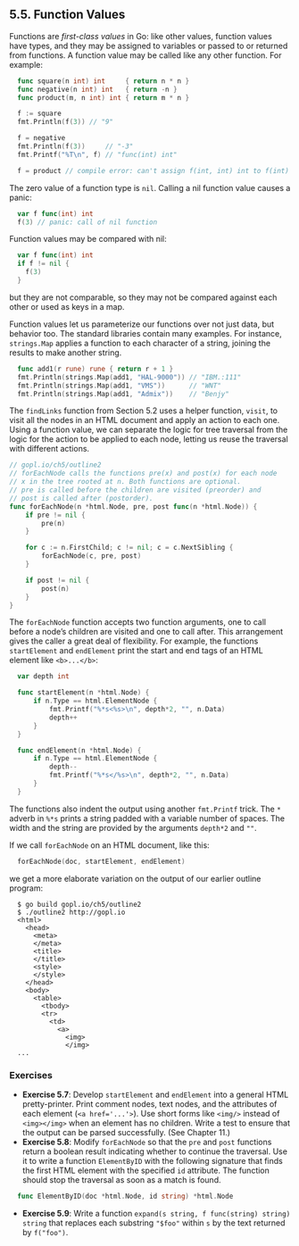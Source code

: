 ## 5.5. Function Values 

Functions are *first-class values* in Go: like other values, function values have types, and they may be assigned to variables or passed to or returned from functions. A function value may be called like any other function. For example:
```go
  func square(n int) int     { return n * n }
  func negative(n int) int   { return -n }
  func product(m, n int) int { return m * n }

  f := square
  fmt.Println(f(3)) // "9"

  f = negative
  fmt.Println(f(3))     // "-3"
  fmt.Printf("%T\n", f) // "func(int) int"

  f = product // compile error: can't assign f(int, int) int to f(int) int
```
The zero value of a function type is `nil`. Calling a nil function value causes a panic:
```go
  var f func(int) int
  f(3) // panic: call of nil function
```
Function values may be compared with nil:
```go
  var f func(int) int
  if f != nil {
    f(3)
  }
```
but they are not comparable, so they may not be compared against each other or used as keys in a map.

Function values let us parameterize our functions over not just data, but behavior too. The standard libraries contain many examples. For instance, `strings.Map` applies a function to each character of a string, joining the results to make another string.
```go
  func add1(r rune) rune { return r + 1 }
  fmt.Println(strings.Map(add1, "HAL-9000")) // "IBM.:111"
  fmt.Println(strings.Map(add1, "VMS"))      // "WNT"
  fmt.Println(strings.Map(add1, "Admix"))    // "Benjy"
```
The `findLinks` function from Section 5.2 uses a helper function, `visit`, to visit all the nodes in an HTML document and apply an action to each one. Using a function value, we can separate the logic for tree traversal from the logic for the action to be applied to each node, letting us reuse the traversal with different actions.
```go
// gopl.io/ch5/outline2
// forEachNode calls the functions pre(x) and post(x) for each node
// x in the tree rooted at n. Both functions are optional.
// pre is called before the children are visited (preorder) and
// post is called after (postorder).
func forEachNode(n *html.Node, pre, post func(n *html.Node)) {
	if pre != nil {
		pre(n)
	}

	for c := n.FirstChild; c != nil; c = c.NextSibling {
		forEachNode(c, pre, post)
	}

	if post != nil {
		post(n)
	}
}
```
The `forEachNode` function accepts two function arguments, one to call before a node’s children are visited and one to call after. This arrangement gives the caller a great deal of flexibility. For example, the functions `startElement` and `endElement` print the start and end tags of an HTML element like `<b>...</b>`:
```go
  var depth int

  func startElement(n *html.Node) {
      if n.Type == html.ElementNode {
          fmt.Printf("%*s<%s>\n", depth*2, "", n.Data)
          depth++
      } 
  }

  func endElement(n *html.Node) {
      if n.Type == html.ElementNode {
          depth--
          fmt.Printf("%*s</%s>\n", depth*2, "", n.Data)
      }
  }
```
The functions also indent the output using another `fmt.Printf` trick. The `*` adverb in `%*s` prints a string padded with a variable number of spaces. The width and the string are provided by the arguments `depth*2` and `""`.

If we call `forEachNode` on an HTML document, like this:
```go
  forEachNode(doc, startElement, endElement)
```
we get a more elaborate variation on the output of our earlier outline program:
```
  $ go build gopl.io/ch5/outline2
  $ ./outline2 http://gopl.io
  <html>
    <head>
      <meta>
      </meta>
      <title>
      </title>
      <style>
      </style>
    </head>
    <body>
      <table>
        <tbody>
        <tr> 
          <td>
            <a> 
              <img>
              </img>
  ...
```

### Exercises
- **Exercise 5.7**: Develop `startElement` and `endElement` into a general HTML pretty-printer. Print comment nodes, text nodes, and the attributes of each element (`<a href='...'>`). Use short forms like `<img/>` instead of `<img></img>` when an element has no children. Write a test to ensure that the output can be parsed successfully. (See Chapter 11.)
- **Exercise 5.8**: Modify `forEachNode` so that the `pre` and `post` functions return a boolean result indicating whether to continue the traversal. Use it to write a function `ElementByID` with the following signature that finds the first HTML element with the specified `id` attribute. The function should stop the traversal as soon as a match is found.
```go
  func ElementByID(doc *html.Node, id string) *html.Node
```
- **Exercise 5.9**: Write a function `expand(s string, f func(string) string) string` that
replaces each substring `"$foo"` within `s` by the text returned by `f("foo")`.

